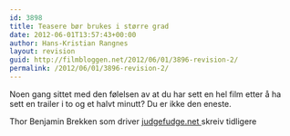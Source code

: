 ```yaml
---
id: 3898
title: Teasere bør brukes i større grad
date: 2012-06-01T13:57:43+00:00
author: Hans-Kristian Rangnes
layout: revision
guid: http://filmbloggen.net/2012/06/01/3896-revision-2/
permalink: /2012/06/01/3896-revision-2/
---
```

Noen gang sittet med den følelsen av at du har sett en hel film etter å ha sett en trailer i to og et halvt minutt? Du er ikke den eneste.

Thor Benjamin Brekken som driver [judgefudge.net ](http://judgefudge.net)skreiv tidligere